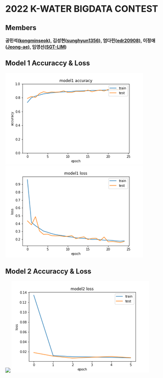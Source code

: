 # 2022 K-WATER BIGDATA CONTEST
## Members 
**공민석([kongminseok](https://github.com/kongminseok)), 김성현([sunghyun1356](https://github.com/sunghyun1356)), 엄다린([edr20908](https://github.com/edr20908)), 이정애([Jeong-ae](https://github.com/Jeong-ae)), 임영선([SGT-LIM](https://github.com/SGT-LIM))**

## Model 1 Accuraccy & Loss
<img src="./image/model1_accuracy.png">
<img src="./image/model1_loss.png">

## Model 2 Accuraccy & Loss
<img src="./image/model2_accurac.png">
<img src="./image/model2_loss.png">
